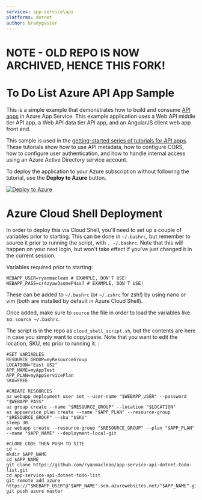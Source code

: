 ```yaml
---
services: app-service\api
platforms: dotnet
author: bradygaster
---
```


# NOTE - OLD REPO IS NOW ARCHIVED, HENCE THIS FORK!

# To Do List Azure API App Sample #

This is a simple example that demonstrates how to build and consume [API apps](http://azure.microsoft.com/en-us/documentation/articles/app-service-api-apps-why-best-platform/ "What are API Apps?") in Azure App Service. This example application uses a Web API middle tier API app, a Web API data tier API app, and an AngularJS client web app front end.  

This sample is used in the [getting-started series of tutorials for API apps](http://azure.microsoft.com/documentation/articles/app-service-api-dotnet-get-started/). These tutorials show how to use API metadata, how to configure CORS, how to configure user authentication, and how to handle internal access using an Azure Active Directory service account.

To deploy the application to your Azure subscription without following the tutorial, use the **Deploy to Azure** button.

[![Deploy to Azure](http://azuredeploy.net/deploybutton.png)](https://azuredeploy.net/)

# Azure Cloud Shell Deployment

In order to deploy this via Cloud Shell, you'll need to set up a couple of variables prior to starting. This can be done in `~/.bashrc`, but remember to source it prior to running the script, with `. ~/.bashrc`. Note that this will happen on your next login, but won't take effect if you've just changed it in the current session. 

Variables required prior to starting:

```
WEBAPP_USER=ryanmaclean # EXAMPLE, DON'T USE!
WEBAPP_PASS=cr4zyaw3someP4ss? # EXAMPLE, DON'T USE!
```

These can be added to `~/.bashrc` (or `~/.zshrc` for zsh!) by using nano or vim (both are installed by default in Azure Cloud Shell).

Once added, make sure to `source` the file in order to load the variables like so: `source ~/.bashrc`. 

The script is in the repo as `cloud_shell_script.sh`, but the contents are here in case you simply want to copy/paste. Note that you want to edit the location, SKU, etc prior to running it. : 

```
#SET VARIABLES
RESOURCE_GROUP=myResourceGroup
LOCATION="East US2"
APP_NAME=myAppTest
APP_PLAN=myAppServicePlan
SKU=FREE

#CREATE RESOURCES
az webapp deployment user set --user-name "$WEBAPP_USER" --password "$WEBAPP_PASS"
az group create --name "$RESOURCE_GROUP" --location "$LOCATION"
az appservice plan create --name "$APP_PLAN" --resource-group "$RESOURCE_GROUP" --sku "$SKU"
sleep 30
az webapp create --resource-group "$RESOURCE_GROUP" --plan "$APP_PLAN" --name "$APP_NAME" --deployment-local-git

#CLONE CODE THEN PUSH TO SITE
cd ~
mkdir $APP_NAME
cd $APP_NAME
git clone https://github.com/ryanmaclean/app-service-api-dotnet-todo-list.git
cd app-service-api-dotnet-todo-list
git remote add azure https://"$WEBAPP_USER"@"$APP_NAME".scm.azurewebsites.net/"$APP_NAME".git
git push azure master
```
